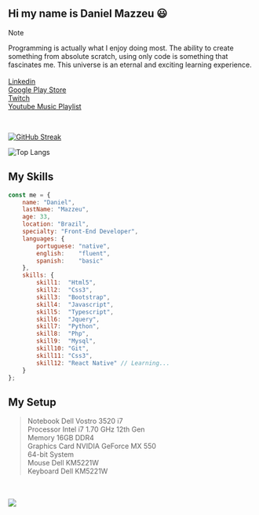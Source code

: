 ## Hi my name is Daniel Mazzeu 😃
> [!NOTE]
> Programming is actually what I enjoy doing most. The ability to create something from absolute scratch, using only code is something that fascinates me. This universe is an eternal and exciting learning experience.</em><br /><br />
> <a href="https://www.linkedin.com/in/danielmazzeulk" rel="follow" target="_blank">Linkedin</a><br />
> <a href="https://www.youtube.com/playlist?list=PLiduNjzudndvROdIuM9HornT6zeRk3FDn" rel="follow" target="_blank">Google Play Store</a><br />
> <a href="https://www.twitch.tv/danzzeu" rel="follow" target="_blank">Twitch</a><br />
> <a href="https://www.youtube.com/playlist?list=PLiduNjzudndvROdIuM9HornT6zeRk3FDn" rel="follow" target="_blank">Youtube Music Playlist</a>

<br />

[![GitHub Streak](https://streak-stats.demolab.com?user=danzzeu&theme=algolia&hide_border=true&border_radius=5&date_format=j%2Fn%5B%2FY%5D&mode=weekly&card_width=1000)](https://git.io/streak-stats)

![Top Langs](https://github-readme-stats.vercel.app/api/top-langs/?username=danzzeu&theme=algolia&langs_count=8&hide_border=false&background=EBEBEB00&border_radius=5&card_width=1000)

## My Skills
```javascript
const me = {
    name: "Daniel",
    lastName: "Mazzeu",
    age: 33,
    location: "Brazil",
    specialty: "Front-End Developer",
    languages: {
        portuguese: "native",
        english:    "fluent",
        spanish:    "basic"
    },
    skills: {
        skill1:  "Html5",
        skill2:  "Css3",
        skill3:  "Bootstrap",
        skill4:  "Javascript",
        skill5:  "Typescript",
        skill6:  "Jquery",
        skill7:  "Python",
        skill8:  "Php",
        skill9:  "Mysql",
        skill10: "Git",
        skill11: "Css3",
        skill12: "React Native" // Learning...
    }
};
```

## My Setup
<blockquote>
    Notebook Dell Vostro 3520 i7 <br />
    Processor Intel i7 1.70 GHz 12th Gen <br />
    Memory 16GB DDR4 <br />
    Graphics Card NVIDIA GeForce MX 550 <br />
    64-bit System <br />
    Mouse Dell KM5221W <br />
    Keyboard Dell KM5221W <br />
</blockquote>

<br /><br />
![](https://komarev.com/ghpvc/?username=your-github-danzzeu&color=blue) 
